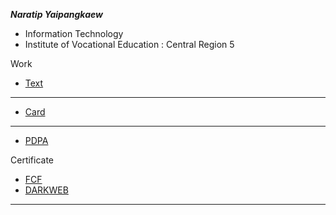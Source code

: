**_Naratip Yaipangkaew_**
+ Information Technology
+ Institute of Vocational Education :  Central Region 5
  
Work
+ [Text](HelloWorld)
---
+ [Card](Card)
---
+ [PDPA](PDPA)
  
Certificate
+ [FCF](FCF)
+ [DARKWEB](DARKWEB)
---
